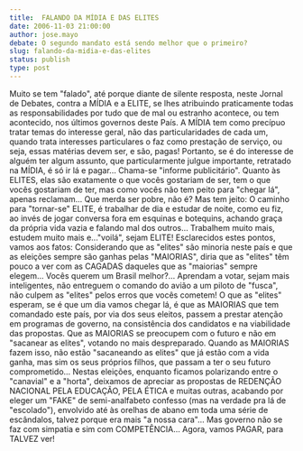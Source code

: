 ```yaml
---
title:  FALANDO DA MÍDIA E DAS ELITES
date: 2006-11-03 21:00:00
author: jose.mayo
debate: O segundo mandato está sendo melhor que o primeiro?
slug: falando-da-midia-e-das-elites
status: publish 
type: post
---
```


Muito se tem "falado", até porque diante de silente resposta, neste Jornal de Debates, contra a MÍDIA e a ELITE, se lhes atribuindo praticamente todas as responsabilidades por tudo que de mal ou estranho acontece, ou tem acontecido, nos últimos governos deste País.
A MÍDIA tem como precípuo tratar temas do interesse geral, não das particularidades de cada um, quando trata interesses particulares o faz como prestação de serviço, ou seja, essas matérias devem ser, e são, pagas! Portanto, se é do interesse de alguém ter algum assunto, que particularmente julgue importante, retratado na MÍDIA, é só ir lá e pagar... Chama-se "informe publicitário".
Quanto às ELITES, elas são exatamente o que vocês gostariam de ser, tem o que vocês gostariam de ter, mas como vocês não tem peito para "chegar lá", apenas reclamam... Que merda ser pobre, não é? 
Mas tem jeito:
O caminho para "tornar-se" ELITE, é trabalhar de dia e estudar de noite, como eu fiz, ao invés de jogar conversa fora em esquinas e botequins, achando graça da própria vida vazia e falando mal dos outros... 
Trabalhem muito mais, estudem muito mais e..."voilá", sejam ELITE!
Esclarecidos estes pontos, vamos aos fatos:
Considerando que as "elites" são minoria neste país e que as eleições sempre são ganhas pelas "MAIORIAS", diria que as "elites" têm pouco a ver com as CAGADAS daqueles que as "maiorias" sempre elegem... Vocês querem um Brasil melhor?... Aprendam a votar, sejam mais inteligentes, não entreguem o comando do avião a um piloto de "fusca", não culpem as "elites" pelos erros que vocês cometem! 
O que as "elites" esperam, se é que um dia vamos chegar lá, é que as MAIORIAS que tem comandado este país, por via dos seus eleitos, passem a prestar atenção em programas de governo, na consistência dos candidatos e na viabilidade das propostas. Que as MAIORIAS se preocupem com o futuro e não em "sacanear as elites", votando no mais despreparado. Quando as MAIORIAS fazem isso, não estão "sacaneando as elites" que já estão com a vida ganha, mas sim os seus próprios filhos, que passam a ter o seu futuro comprometido... 
Nestas eleições, enquanto ficamos polarizando entre o "canavial" e a "horta", deixamos de apreciar as propostas de REDENÇÃO NACIONAL PELA EDUCAÇÃO, PELA ÉTICA e muitas outras, acabando por eleger um "FAKE" de semi-analfabeto confesso (mas na verdade pra lá de "escolado"), envolvido até às orelhas de abano em toda uma série de escândalos, talvez porque era mais "a nossa cara"...
Mas governo não se faz com simpatia e sim com COMPETÊNCIA... 
Agora, vamos PAGAR, para TALVEZ ver!
